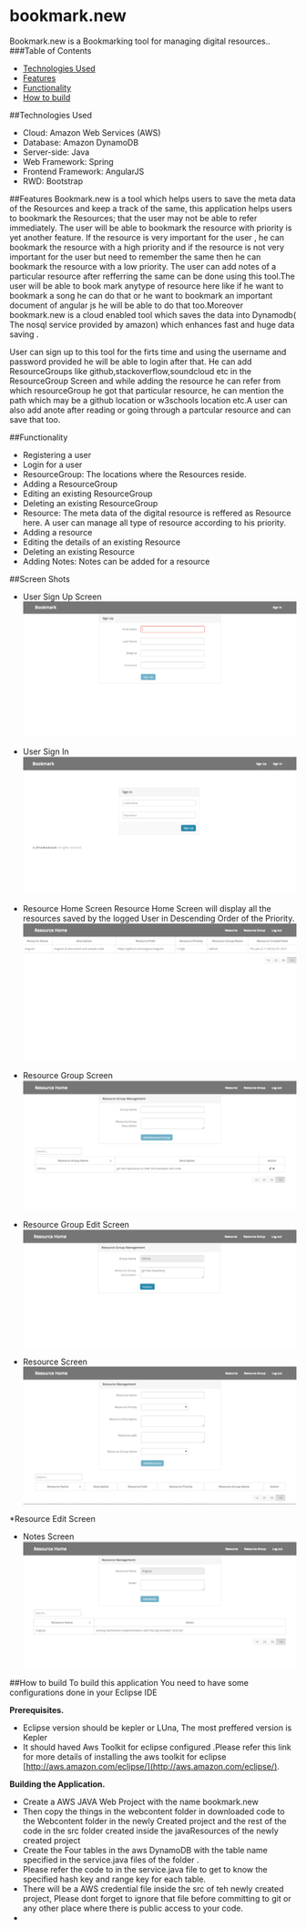 bookmark.new
============

Bookmark.new is a Bookmarking tool for managing digital resources.. 
###Table of Contents  
* [Technologies Used][]
* [Features][]
* [Functionality][]
* [How to build][]

##<a name="Technology"></a>Technologies Used

* Cloud: Amazon Web Services (AWS)
* Database: Amazon DynamoDB
* Server-side: Java
* Web Framework: Spring
* Frontend Framework: AngularJS
* RWD: Bootstrap


##<a name="Features"></a>Features
Bookmark.new is a tool which helps users to save the meta data of the Resources and keep a track of the same, this application helps users to bookmark the Resources; that the user may not be able to  refer immediately. The user will be able to bookmark the resource with priority is yet another feature. If the resource is very important for the user , he can bookmark the resource with a high priority and if the resource is not very important for the user but need to remember the same then he can bookmark the resource with a low priority. The user can add notes of a particular resource after refferring the same can be done using this tool.The user will be able to book mark anytype of resource here like if he want to bookmark a song he can do that or he want to bookmark an important document of angular js he will be able to do that too.Moreover bookmark.new is a cloud enabled tool which saves the data into Dynamodb( The nosql service provided by amazon) which enhances fast and huge data saving .

User can sign up to this tool for the firts time and using the username and password provided he will be able to login after that. He can add ResourceGroups like github,stackoverflow,soundcloud etc in the ResourceGroup Screen and while adding the resource he can refer from which resourceGroup he got that particular resource, he can mention the path which may be a github location or w3schools location etc.A user can also  add anote after reading or going through a partcular resource  and can save that too.

##<a name="Functionality"></a>Functionality
* Registering a user
* Login for a user
* ResourceGroup: The locations where the Resources reside.
* Adding a ResourceGroup
* Editing an existing ResourceGroup
* Deleting an existing ResourceGroup
* Resource: The meta data of the digital resource is reffered as Resource here. A user can manage all type of resource according to his priority.
* Adding a resource
* Editing the details of an existing Resource
* Deleting an existing Resource
* Adding Notes: Notes can be added for a resource

##Screen Shots
* User Sign Up Screen
![Sign Up](https://github.com/AccelNA/aws-coe/blob/master/contents/images/Bookmark/bookmark1.PNG)<br/>

* User Sign In 
![Sign In](https://github.com/AccelNA/aws-coe/blob/master/contents/images/Bookmark/bookmark4.PNG)<br/>

* Resource Home Screen
Resource Home Screen will display all the resources saved by the logged  User in Descending Order of the Priority.
![Home](https://github.com/AccelNA/aws-coe/blob/master/contents/images/Bookmark/bookmark17.PNG)<br/>

* Resource Group Screen
![Resource Group](https://github.com/AccelNA/aws-coe/blob/master/contents/images/Bookmark/bookmark11.PNG)<br/>

* Resource Group Edit Screen
![Resource Group Edit](https://github.com/AccelNA/aws-coe/blob/master/contents/images/Bookmark/bookmark10.PNG)<br/>

* Resource Screen
![Resource](https://github.com/AccelNA/aws-coe/blob/master/contents/images/Bookmark/bookmark12.PNG)<br/>

*Resource Edit Screen 


* Notes Screen
![Notes](https://github.com/AccelNA/aws-coe/blob/master/contents/images/Bookmark/bookmark16.PNG)<br/>



##<a name="Build"></a>How to build
To build this application You need to have some configurations done in your Eclipse IDE

**Prerequisites.<br>**

* Eclipse version should be kepler or LUna, The most preffered version is Kepler
* It should haved Aws Toolkit for eclipse configured .Please refer this link for more details of installing the aws toolkit for eclipse  [http://aws.amazon.com/eclipse/](http://aws.amazon.com/eclipse/).

**Building the Application.<br>**

* Create a AWS JAVA Web Project with the name bookmark.new
* Then copy the things in the webcontent folder in downloaded code to the Webcontent folder in the newly Created project and the rest of the code in the src folder created inside the javaResources of the newly created project
* Create the Four tables in the aws DynamoDB with the table name specified in the service.java files of the folder .
* Please refer the code to in the service.java file to get to know the specified hash key and range key for each table.
* There will be a AWS credential file inside the src of teh newly created project, Please dont forget to ignore that file before committing to git or any other place where there is public access to your code.
* 
[Technologies Used]: #Technology
[Features]: #Features
[Functionality]: #Functionality
[How to build]: #Build

